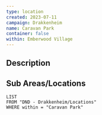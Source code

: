 ```yaml
---
type: location
created: 2023-07-11
campaign: Drakkenheim
name: Caravan Park
container: false
within: Emberwood Village
---
```


## Description


## Sub Areas/Locations

```dataview
LIST
FROM "DND - Drakkenheim/Locations"
WHERE within = "Caravan Park"
```

